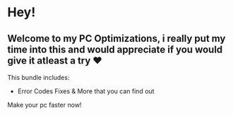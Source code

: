 # Hey!
## Welcome to my PC Optimizations, i really put my time into this and would appreciate if you would give it atleast a try ❤️

This bundle includes:
- Error Codes Fixes & More that you can find out

Make your pc faster now!

